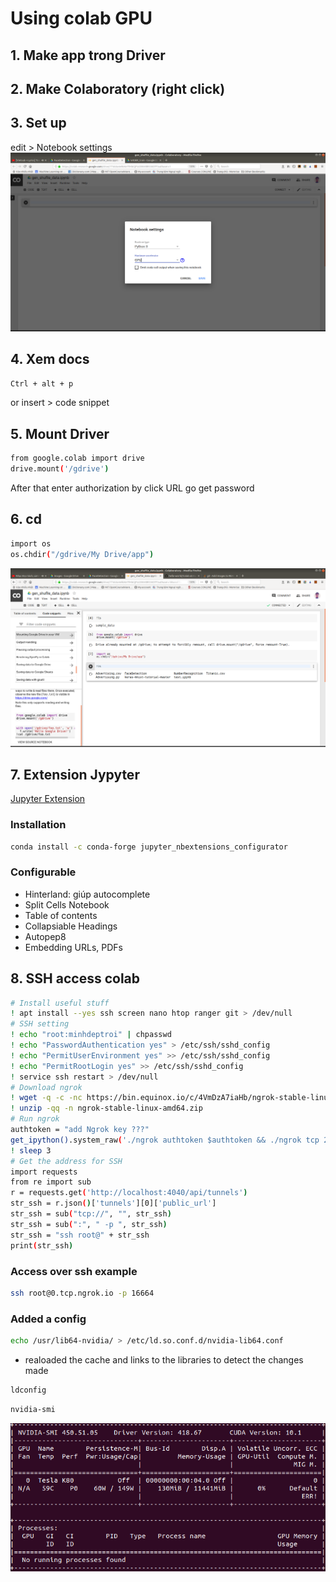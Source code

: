 # Using colab GPU

## 1. Make **app** trong Driver
## 2. Make **Colaboratory** (right click) 
## 3. Set up 
edit > Notebook settings 
![setup](edit.png)
## 4. Xem docs
```bash
Ctrl + alt + p
```
or
insert > code snippet
## 5. Mount Driver
```bash
from google.colab import drive
drive.mount('/gdrive')
```
After that enter authorization by click URL go get password
## 6. cd 
```bash
import os
os.chdir("/gdrive/My Drive/app")
```
![mount](mount.png)

## 7. Extension Jypyter
[Jupyter Extension](https://towardsdatascience.com/bringing-the-best-out-of-jupyter-notebooks-for-data-science-f0871519ca29)
### Installation
```bash
conda install -c conda-forge jupyter_nbextensions_configurator
```
### Configurable
* Hinterland: giúp autocomplete
* Split Cells Notebook
* Table of contents
* Collapsiable Headings
* Autopep8
* Embedding URLs, PDFs
## 8. SSH access colab
```bash
# Install useful stuff
! apt install --yes ssh screen nano htop ranger git > /dev/null
# SSH setting
! echo "root:minhdeptroi" | chpasswd
! echo "PasswordAuthentication yes" > /etc/ssh/sshd_config
! echo "PermitUserEnvironment yes" >> /etc/ssh/sshd_config
! echo "PermitRootLogin yes" >> /etc/ssh/sshd_config
! service ssh restart > /dev/null
# Download ngrok
! wget -q -c -nc https://bin.equinox.io/c/4VmDzA7iaHb/ngrok-stable-linux-amd64.zip
! unzip -qq -n ngrok-stable-linux-amd64.zip
# Run ngrok
authtoken = "add Ngrok key ???"
get_ipython().system_raw('./ngrok authtoken $authtoken && ./ngrok tcp 22 &')
! sleep 3
# Get the address for SSH
import requests
from re import sub
r = requests.get('http://localhost:4040/api/tunnels')
str_ssh = r.json()['tunnels'][0]['public_url']
str_ssh = sub("tcp://", "", str_ssh)
str_ssh = sub(":", " -p ", str_ssh)
str_ssh = "ssh root@" + str_ssh
print(str_ssh)
```
### Access over ssh example
```bash
ssh root@0.tcp.ngrok.io -p 16664
```
### Added a config
```bash
echo /usr/lib64-nvidia/ > /etc/ld.so.conf.d/nvidia-lib64.conf
```
* realoaded the cache and links to the libraries to detect the changes made
```bash
ldconfig
```
```bash
nvidia-smi
```
![nvidia-smi](nvidia.png)
